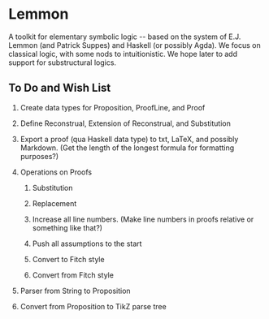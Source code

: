 # Lemmon

A toolkit for elementary symbolic logic -- based on the system of
E.J. Lemmon (and Patrick Suppes) and Haskell (or possibly Agda). We
focus on classical logic, with some nods to intuitionistic. We hope
later to add support for substructural logics.

## To Do and Wish List

1. Create data types for Proposition, ProofLine, and Proof

2. Define Reconstrual, Extension of Reconstrual, and Substitution

3. Export a proof (qua Haskell data type) to txt, LaTeX, and possibly
   Markdown. (Get the length of the longest formula for formatting
   purposes?)

4. Operations on Proofs

	1. Substitution
	
	2. Replacement
	
	3. Increase all line numbers. (Make line numbers in proofs relative or something like that?)
	
	4. Push all assumptions to the start
	
	5. Convert to Fitch style
	
	6. Convert from Fitch style
	
5. Parser from String to Proposition

6. Convert from Proposition to TikZ parse tree
